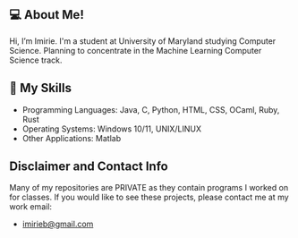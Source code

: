 ## 💻 About Me!
Hi, I’m Imirie. I'm a student at University of Maryland studying Computer Science. Planning to concentrate in the Machine Learning Computer Science track. 

## 📖 My Skills
* Programming Languages: Java, C, Python, HTML, CSS, OCaml, Ruby, Rust 
* Operating Systems: Windows 10/11, UNIX/LINUX
* Other Applications: Matlab

## Disclaimer and Contact Info
Many of my repositories are PRIVATE as they contain programs I worked on for classes. If you would like to see these projects, please contact me at my work email:
* imirieb@gmail.com

<!---
ibilley7/ibilley7 is a ✨ special ✨ repository because its `README.md` (this file) appears on your GitHub profile.
You can click the Preview link to take a look at your changes.
--->
